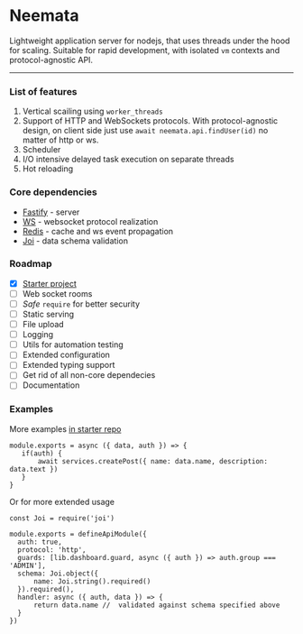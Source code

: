 # Neemata
Lightweight application server for nodejs, that uses threads under the hood for scaling. Suitable for rapid development, with isolated `vm` contexts and protocol-agnostic API. 

***

### List of features
1. Vertical scailing using `worker_threads`
2. Support of HTTP and WebSockets protocols. With protocol-agnostic design, on client side just use `await neemata.api.findUser(id)` no matter of http or ws.
3. Scheduler
4. I/O intensive delayed task execution on separate threads
5. Hot reloading

### Core dependencies
- [Fastify](https://github.com/fastify/fastify) - server
- [WS](https://github.com/websockets/ws) - websocket protocol realization 
- [Redis](https://github.com/redis/node-redis) - cache and ws event propagation 
- [Joi](https://github.com/sideway/joi) - data schema validation

### Roadmap
- [X] [Starter project](https://github.com/denis-ilchishin/neemata-starter) 
- [ ] Web socket rooms
- [ ] *Safe* `require` for better security
- [ ] Static serving
- [ ] File upload
- [ ] Logging
- [ ] Utils for automation testing
- [ ] Extended configuration
- [ ] Extended typing support
- [ ] Get rid of all non-core dependecies
- [ ] Documentation

### Examples

More examples [in starter repo](https://github.com/denis-ilchishin/neemata-starter) 

```JS
module.exports = async ({ data, auth }) => {
   if(auth) {
       await services.createPost({ name: data.name, description: data.text })
   } 
}
```
Or for more extended usage
```JS
const Joi = require('joi')

module.exports = defineApiModule({
  auth: true,
  protocol: 'http',
  guards: [lib.dashboard.guard, async ({ auth }) => auth.group === 'ADMIN'],
  schema: Joi.object({ 
      name: Joi.string().required()
  }).required(),
  handler: async ({ auth, data }) => {
      return data.name //  validated against schema specified above
  }
})
```
